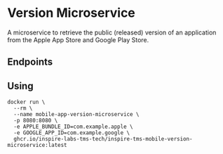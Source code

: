 # Version Microservice

A microservice to retrieve the public (released) version of an application from the
Apple App Store and Google Play Store.

## Endpoints



## Using

```shell
docker run \
  --rm \
  --name mobile-app-version-microservice \
  -p 8080:8080 \
  -e APPLE_BUNDLE_ID=com.example.apple \
  -e GOOGLE_APP_ID=com.example.google \
  ghcr.io/inspire-labs-tms-tech/inspire-tms-mobile-version-microservice:latest
```